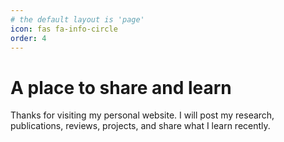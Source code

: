 ```yaml
---
# the default layout is 'page'
icon: fas fa-info-circle
order: 4
---
```


# A place to share and learn
Thanks for visiting my personal website. I will post my research, publications, reviews, projects, and share what I learn recently.